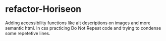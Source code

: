 # refactor-Horiseon

Adding accessibility functions like alt descriptions on images and more semantic html.
In css practicing Do Not Repeat code and trying to condense some repetetive lines.
